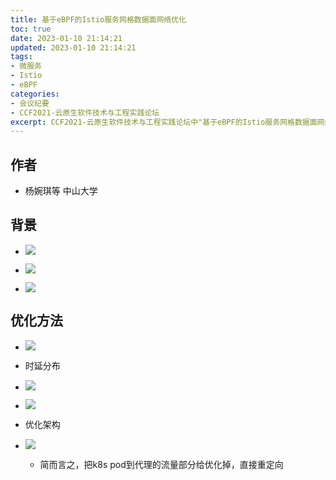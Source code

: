```yaml
---
title: 基于eBPF的Istio服务网格数据面网络优化
toc: true
date: 2023-01-10 21:14:21
updated: 2023-01-10 21:14:21
tags:
- 微服务
- Istio
- eBPF
categories:
- 会议纪要
- CCF2021-云原生软件技术与工程实践论坛
excerpt: CCF2021-云原生软件技术与工程实践论坛中"基于eBPF的Istio服务网格数据面网络优化"，报告方为中山大学
---
```


## 作者

* 杨婉琪等 中山大学
## 背景

* ![](image-20211225141642-gttvbav.png)
* ![](image-20211225141849-mzkosba.png)

* ![](image-20211225141916-2ddykm0.png)
## 优化方法

* ![](image-20211225142037-wfvypsf.png)
* 时延分布

* ![](image-20211225142117-h0vpheo.png)
* ![](image-20211225142144-fads1ne.png)
* 优化架构

* ![](image-20211225142258-azvnnht.png)

    * 简而言之，把k8s pod到代理的流量部分给优化掉，直接重定向
